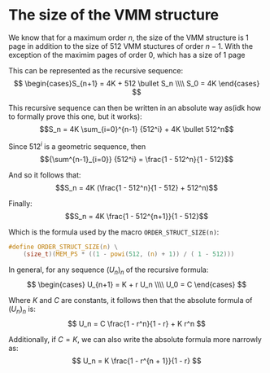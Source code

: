 # The size of the VMM structure
We know that for a maximum order $n$, the size of the VMM structure is 1 page in
addition to the size of 512 VMM stuctures
of order $n - 1$.
With the exception of the maximim pages of order $0$, which has a size of 1 page

This can be represented as the recursive sequence:
$$ \begin{cases}S_{n+1} = 4K + 512 \bullet S_n \\\\ S_0 = 4K \end{cases} $$

This recursive sequence can then be written in an absolute way as(idk how to
formally prove this one, but it works):
$$S_n = 4K \sum_{i=0}^{n-1} {512^i} + 4K \bullet 512^n$$

Since $512^i$ is a geometric sequence, then
$${\sum^{n-1}_{i=0}} {512^i} = \frac{1 - 512^n}{1 - 512}$$

And so it follows that:
$$S_n = 4K (\frac{1 - 512^n}{1 - 512} + 512^n)$$

Finally:
$$S_n = 4K \frac{1 - 512^{n+1}}{1 - 512}$$

Which is the formula used by the macro `ORDER_STRUCT_SIZE(n)`:
```c
#define ORDER_STRUCT_SIZE(n) \
    (size_t)(MEM_PS * ((1 - powi(512, (n) + 1)) / ( 1 - 512)))
```

In general, for any sequence $(U_n)_n$ of the recursive formula:
$$ \begin{cases} U_{n+1} = K + r U_n  \\\\ U_0 = C  \end{cases}  $$

Where $K$ and $C$ are constants, it follows then that the absolute formula of
$(U_n)_n$ is:
$$ U_n = C \frac{1 - r^n}{1 - r} + K r^n  $$

Additionally, if $C = K$, we can also write the absolute formula more narrowly
as:
$$ U_n = K \frac{1 - r^{n + 1}}{1 - r}  $$
